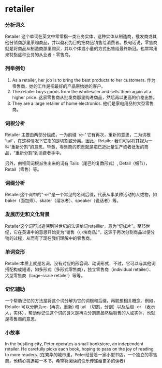 # retailer

### 分析词义

  

Retailer 这个单词在英文中常常指一类业务实体，这种实体从制造商，批发商或其他分销商那里采购商品，并以盈利为目的把商品销售给消费者。换句话说，零售商就是将商品从制造商那里购买，并以个体或小量的方式出售给最终新冠。也常常用来特指这种业务的从业者 - 零售商。

  

### 列举例句

  

1.  As a retailer, her job is to bring the best products to her customers. 作为零售商，她的工作是把最好的产品带给她的客户。
2.  The retailer buys goods from the wholesaler and sells them again at a higher price. 这家零售商从批发商那里购进商品，然后再以更高的价格出售。
3.  They are a large retailer of home electronics. 他们是家电用品的大型零售商。

  

### 词根分析

  

Retailer 主要由两部分组成，一为前缀 're-' 它有再次，重新的意思，二为词根 'tail'，在这种情况下它指的是切割或分离。因此，Retailer 我们可以将其视为一种“重新分割”的意思。毕竟，零售商的职责就是把已近批量生产或者批发的商品，“重新分割”到消费者手中。

  

另外，由相同词根派生出来的词有 Tails（尾巴的复数形式）, Detail（细节）， Retail（零售）等。

  

### 词缀分析

  

Retailer这个词中的"-er"是一个常见的名词后缀，代表从事某种活动的人或物，如baker（面包师）、skater（溜冰者）、speaker（说话者）等。

  

### 发展历史和文化背景

  

Retailer这个词可以追溯到14世纪的法语单词retaillier，意为“切成片”。至15世纪，它在英语中的意思开始变为“销售（小块商品）”，这源于再次分割商品以便分销的过程，从而有了现在我们理解中的零售商。

  

### 单词变形

  

Retailer本质上就是名词，没有对应的形容词、动词形式，不过，它可以与其他词搭配构成短语，如多形式（多形式零售商），独立零售商（individual retailer）、大型零售商（large-scale retailer）等等。

  

### 记忆辅助

  

一个帮助记忆的方法是将这个词分解为它的词根和后缀，再联想相关概念。例如， Retailer 可以分解为re- (再次，重新) 和 tail （切割，分割）以及后缀 -er （表示人，实体），帮助你记住这个词的含义是再次分割商品然后销售的人或实体，也就是零售商的意思。

  

### 小故事

  

In the bustling city, Peter operates a small bookstore, an independent retailer. He carefully picks each book, hoping to pass on the joy of reading to more readers. (在繁华的城市里，Peter经营着一家小型书店，一个独立的零售商。他精心挑选每一本书，希望将阅读的快乐传递给更多的读者)
